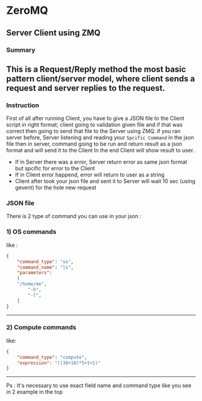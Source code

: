# ZeroMQ
## Server Client using ZMQ
### Summary
This is a Request/Reply method the most basic pattern client/server model, where client sends a request and server replies to the request.
---

### Instruction
First of all after running Client, you have to give a JSON file to the Client script in right format;
client going to validation given file and if that was correct then going to send that file to the Server using ZMQ.
if you ran server before, Server listening and reading your `Spcific Command` in the json file
then in server, command going to be run and return result as a json format and will send it to the Cilent
In the end Client will show result to user.

- If in Server there was a error, Server return error as same json format but spcific for error to the Client
- If in Client error happend, error will return to user as a string
- Client after took your json file and sent it to Server will wait 10 sec (using gevent) for the hole new request


### JSON file
There is 2 type of command you can use in your json :


### 1) OS commands
like :
```json
{
    "command_type": "os",
    "command_name": "ls",
    "parameters":
    [
    "/home/me",
        "-h",
        "-l",
    ]
}

```

---
### 2) Compute commands
like:
```json
{
    "command_type": "compute",
    "expression": "((30+10)*5+1+1)"
}
```
---
Ps : It's necessary to use exact field name and command type like you see in 2 example in the top
